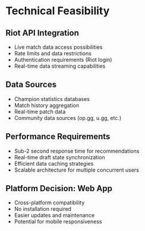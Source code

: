 # Technical Feasibility

## Riot API Integration

- Live match data access possibilities
- Rate limits and data restrictions
- Authentication requirements (Riot login)
- Real-time data streaming capabilities

## Data Sources

- Champion statistics databases
- Match history aggregation
- Real-time patch data
- Community data sources (op.gg, u.gg, etc.)

## Performance Requirements

- Sub-2 second response time for recommendations
- Real-time draft state synchronization
- Efficient data caching strategies
- Scalable architecture for multiple concurrent users

## Platform Decision: Web App

- Cross-platform compatibility
- No installation required
- Easier updates and maintenance
- Potential for mobile responsiveness

